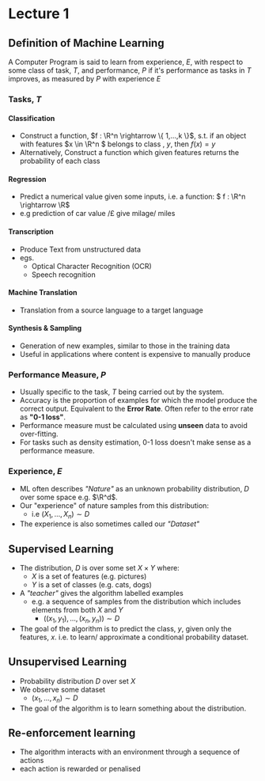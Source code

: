 # Lecture 1

## Definition of Machine Learning

A Computer Program is said to learn from experience, _E_, with respect to some class of task, _T_, and performance, _P_ if it's performance as tasks in _T_ improves, as measured by _P_ with experience _E_

### Tasks, $T$

#### Classification

- Construct a function, $f : \R^n \rightarrow \{ 1,...,k \}$, s.t. if an object with features $x \in \R^n $ belongs to class , *y*, then $f(x) = y$
- Alternatively, Construct a function which given features returns the probability of each class

#### Regression

- Predict a numerical value given some inputs, i.e. a function: $ f : \R^n \rightarrow \R$
- e.g prediction of car value /£ give milage/ miles

#### Transcription

- Produce Text from unstructured data
- egs.
  - Optical Character Recognition (OCR)
  - Speech recognition

#### Machine Translation

- Translation from a source language to a target language

#### Synthesis & Sampling

- Generation of new examples, similar to those in the training data
- Useful in applications where content is expensive to manually produce

### Performance Measure, $P$

- Usually specific to the task, *T* being carried out by the system. 
- Accuracy is the proportion of examples for which the model produce the correct output. Equivalent to the **Error Rate**. Often refer to the error rate as **"0-1 loss"**.
- Performance measure must be calculated using **unseen** data to avoid over-fitting.
- For tasks such as density estimation, 0-1 loss doesn't make sense as a performance measure.

### Experience, $E$

- ML often describes *"Nature"* as an unknown probability distribution, *$D$* over some space e.g. $\R^d$.
- Our "experience" of nature samples from this distribution:
  - i.e $(X_1,...,X_n) \sim D$
- The experience is also sometimes called our *"Dataset"*


## Supervised Learning 

- The distribution, $D$ is over some set $X \times Y$ where:
  - $X$ is a set of features (e.g. pictures)
  - $Y$ is a set of classes (e.g. cats, dogs)
- A *"teacher"* gives the algorithm labelled examples
  - e.g. a sequence of samples from the distribution which includes elements from both $X$ and $Y$
    - $((x_1,y_1),...,(x_n,y_n)) \sim D$
- The goal of the algorithm is to predict the class, $y$, given only the features, $x$. i.e. to learn/ approximate a conditional probability dataset.

## Unsupervised Learning 

- Probability distribution $D$ over set $X$
- We observe some dataset 
  - $(x_1, ... , x_n) \sim D$
- The goal of the algorithm is to learn something about the distribution.

## Re-enforcement learning

- The algorithm interacts with an environment through a sequence of actions
- each action is rewarded or penalised

